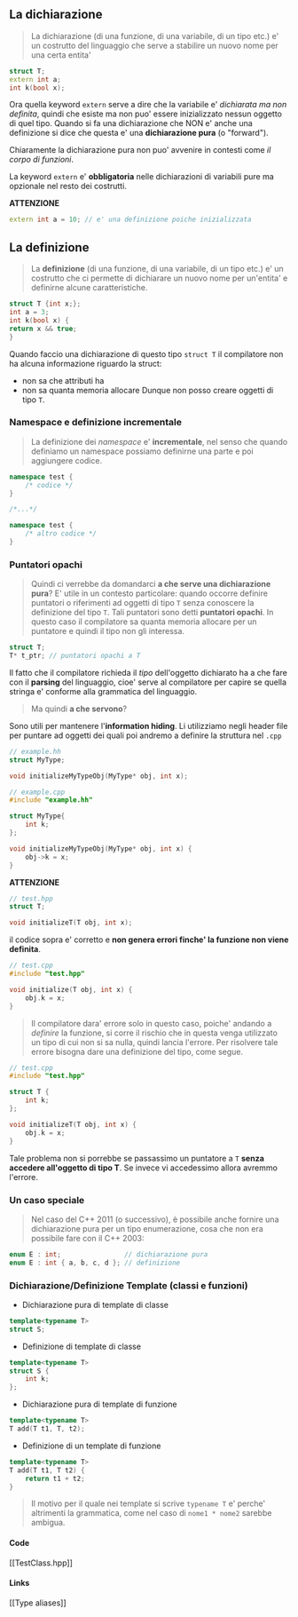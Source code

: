## La dichiarazione
>La dichiarazione (di una funzione, di una variabile, di un tipo etc.) e' un costrutto del linguaggio che serve a stabilire un nuovo nome per una certa entita'

```cpp
struct T;
extern int a;
int k(bool x);
```

Ora quella keyword `extern` serve a dire che la variabile e' *dichiarata ma non definita*, quindi che esiste ma non puo' essere inizializzato nessun oggetto di quel tipo.
Quando si fa una dichiarazione che NON e' anche una definizione si dice che questa e' una **dichiarazione pura** (o "forward").

Chiaramente la dichiarazione pura non puo' avvenire in contesti come *il corpo di funzioni*.

La keyword `extern` e' **obbligatoria** nelle dichiarazioni di variabili pure ma opzionale nel resto dei costrutti.

**ATTENZIONE**
```cpp
extern int a = 10; // e' una definizione poiche inizializzata
```
## La definizione
>La **definizione** (di una funzione, di una variabile, di un tipo etc.) e' un costrutto che ci permette di dichiarare un nuovo nome per un'entita' e definirne alcune caratteristiche.

```cpp
struct T {int x;};
int a = 3;
int k(bool x) {
return x && true;
}
```


Quando faccio una dichiarazione di questo tipo `struct T` il compilatore non ha alcuna informazione riguardo la struct:
- non sa che attributi ha
- non sa quanta memoria allocare
Dunque non posso creare oggetti di tipo `T`.

### Namespace e definizione incrementale
>La definizione dei *namespace* e' **incrementale**, nel senso che quando definiamo un namespace possiamo definirne una parte e poi aggiungere codice.

```cpp
namespace test {
	/* codice */
}

/*...*/

namespace test {
	/* altro codice */
}
```



### Puntatori opachi
>Quindi ci verrebbe da domandarci **a che serve una dichiarazione pura**?
>E' utile in un contesto particolare: quando occorre definire puntatori o riferimenti ad oggetti di tipo `T` senza conoscere la definizione del tipo `T`. Tali puntatori sono detti **puntatori opachi**. In questo caso il compilatore sa quanta memoria allocare per un puntatore e quindi il tipo non gli interessa.

```cpp
struct T;
T* t_ptr; // puntatori opachi a T
```

Il fatto che il compilatore richieda il *tipo* dell'oggetto dichiarato ha a che fare con il **parsing** del linguaggio, cioe' serve al compilatore per capire se quella stringa e' conforme alla grammatica del linguaggio.

>Ma quindi **a che servono**?

Sono utili per mantenere l'**information hiding**. Li utilizziamo negli header file per puntare ad oggetti dei quali poi andremo a definire la struttura nel `.cpp`
```cpp
// example.hh
struct MyType;

void initializeMyTypeObj(MyType* obj, int x);

```

```cpp
// example.cpp
#include "example.hh"

struct MyType{
	int k;
};

void initializeMyTypeObj(MyType* obj, int x) {
	obj->k = x;
}

```

**ATTENZIONE**
```cpp
// test.hpp
struct T;

void initializeT(T obj, int x);
```
il codice sopra e' corretto e **non genera errori finche' la funzione non viene definita**.
```cpp
// test.cpp
#include "test.hpp"

void initialize(T obj, int x) {
	obj.k = x;
}
```
>Il compilatore dara' errore solo in questo caso, poiche' andando a *definire* la funzione, si corre il rischio che in questa venga utilizzato un tipo di cui non si sa nulla, quindi lancia l'errore. Per risolvere tale errore bisogna dare una definizione del tipo, come segue.

```cpp
// test.cpp 
#include "test.hpp"

struct T {
	int k;
};

void initializeT(T obj, int x) {
	obj.k = x;
}
```
Tale problema non si porrebbe se passassimo un puntatore a `T` **senza accedere all'oggetto di tipo T**. Se invece vi accedessimo allora avremmo l'errore.

### Un caso speciale
>Nel caso del C++ 2011 (o successivo), è possibile anche fornire una dichiarazione pura per un tipo enumerazione, cosa che non era possibile fare con il C++ 2003:

```cpp
enum E : int;                // dichiarazione pura
enum E : int { a, b, c, d }; // definizione
```

### Dichiarazione/Definizione Template (classi e funzioni)

- Dichiarazione pura di template di classe
```cpp
template<typename T>
struct S;
```
- Definizione di template di classe
```cpp
template<typename T>
struct S {
	int k;
};
```

- Dichiarazione pura di template di funzione
```cpp
template<typename T>
T add(T t1, T, t2);
```
- Definizione di un template di funzione
```cpp
template<typename T>
T add(T t1, T t2) {
	return t1 + t2;
}
```

>Il motivo per il quale nei template si scrive `typename T` e' perche' altrimenti la grammatica, come nel caso di `nome1 * nome2` sarebbe ambigua.

#### Code
[[TestClass.hpp]]
#### Links
[[Type aliases]]

